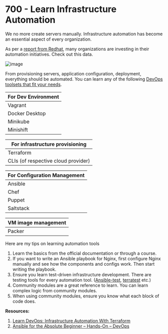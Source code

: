 # 700 - Learn Infrastructure Automation

We no more create servers manually. Infrastructure automation has become an essential aspect of every organization. 

As per a [report from Redhat](https://www.redhat.com/en/blog/red-hat-global-customer-tech-outlook-2019-automation-cloud-security-lead-funding-priorities), many organizations are investing in their automation initiatives. Check out this data.

![image](https://user-images.githubusercontent.com/12828104/150319900-c621fc07-19bc-4af6-beba-58612060974d.png)

From provisioning servers, application configuration, deployment, everything should be automated. You can learn any of the following [DevOps toolsets that fit your needs](https://devopscube.com/devops-tools-for-infrastructure-automation/).

| For Dev Environment |
| --- |
| Vagrant |
| Docker Desktop |
| Minikube |
| Minishift |

| For infrastructure provisioning |
| --- |
| Terraform |
| CLIs (of respective cloud provider) |

| For Configuration Management |
| --- |
| Ansible |
| Chef |
| Puppet |
| Saltstack |

| VM image management |
| --- |
| Packer |

Here are my tips on learning automation tools

1. Learn the basics from the official documentation or through a course.
2. If you want to write an Ansible playbook for Nginx, first configure Nginx manually and see how the components and configs work. Then start writing the playbook.
3. Ensure you learn test-driven infrastructure development. There are testing tools for every automation tool. ([Ansible-test](https://www.ansible.com/blog/introduction-to-ansible-test), [terratest](https://terratest.gruntwork.io/) etc.)
4. Community modules are a great reference to learn. You can learn complex logic from community modules.
5. When using community modules, ensure you know what each block of code does.

**Resources:**
1. [Learn DevOps: Infrastructure Automation With Terraform](https://devopscube.com/recommends/terraform-course/)
2. [Ansible for the Absolute Beginner – Hands-On – DevOps](https://devopscube.com/recommends/ansible-course/)
